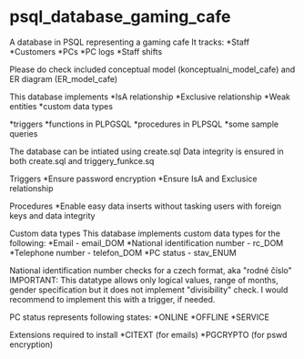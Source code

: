 # psql_database_gaming_cafe
A database in PSQL representing a gaming cafe
It tracks:
*Staff
*Customers
*PCs
*PC logs
*Staff shifts

Please do check included conceptual model (konceptualni_model_cafe) and ER diagram (ER_model_cafe)

This database implements
*IsA relationship
*Exclusive relationship
*Weak entities
*custom data types

*triggers
*functions in PLPGSQL
*procedures in PLPSQL
*some sample queries

The database can be intiated using create.sql
Data integrity is ensured in both create.sql and triggery_funkce.sq

Triggers
*Ensure password encryption
*Ensure IsA and Exclusice relationship

Procedures
*Enable easy data inserts without tasking users with foreign keys and data integrity

Custom data types
This database implements custom data types for the following:
*Email - email_DOM
*National identification number - rc_DOM
*Telephone number - telefon_DOM
*PC status - stav_ENUM

National identification number checks for a czech format, aka "rodné číslo"
IMPORTANT: This datatype allows only logical values, range of months, gender specification
but it does not implement "divisibility" check. I would recommend to implement this with a trigger, if needed. 

PC status represents following states:
*ONLINE
*OFFLINE
*SERVICE

Extensions required to install
*CITEXT (for emails)
*PGCRYPTO (for pswd encryption)